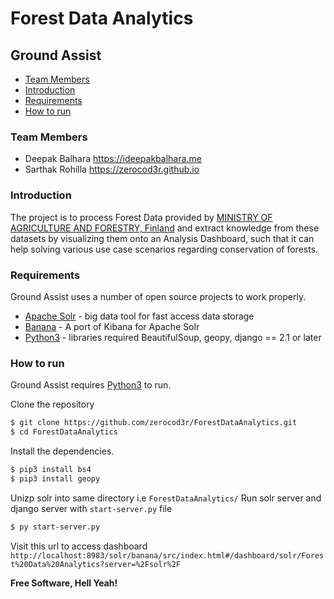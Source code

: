 # Forest Data Analytics

## Ground Assist
* [Team Members](#team-members)
* [Introduction](#introduction)
* [Requirements](#requirements)
* [How to run](#how-to-run)


### <a name="team-members"></a>Team Members
* Deepak Balhara <https://ideepakbalhara.me>
* Sarthak Rohilla <https://zerocod3r.github.io>


### <a name="introduction"></a>Introduction
The project is to process Forest Data provided by [MINISTRY OF AGRICULTURE AND FORESTRY, Finland](https://www.metsaan.fi/paikkatietoaineistot) and extract knowledge from these datasets by visualizing them onto an Analysis Dashboard, such that it can help solving various use case scenarios regarding conservation of forests.


### <a name="requirements"></a>Requirements
Ground Assist uses a number of open source projects to work properly.
 - [Apache Solr](http://lucene.apache.org/solr/) - big data tool for fast access data storage
 - [Banana](https://github.com/lucidworks/banana) - A port of Kibana for Apache Solr
 - [Python3](https://www.python.org/downloads/) - libraries required BeautifulSoup, geopy, django == 2.1 or later


### <a name="how-to-run"></a>How to run
Ground Assist requires [Python3](https://www.python.org/downloads/) to run.

Clone the repository
```sh
$ git clone https://github.com/zerocod3r/ForestDataAnalytics.git
$ cd ForestDataAnalytics
```
Install the dependencies.
```sh
$ pip3 install bs4
$ pip3 install geopy
```
Unizp solr into same directory i.e ```ForestDataAnalytics/```
Run solr server and django server with ```start-server.py``` file
```sh
$ py start-server.py
```
Visit this url to access dashboard
```http://localhost:8983/solr/banana/src/index.html#/dashboard/solr/Forest%20Data%20Analytics?server=%2Fsolr%2F```


**Free Software, Hell Yeah!**